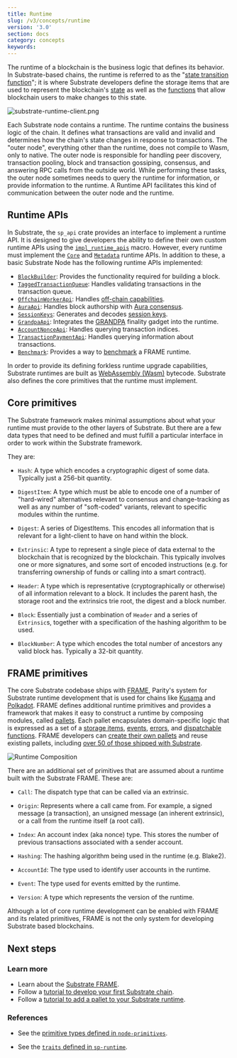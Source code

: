 ```yaml
---
title: Runtime
slug: /v3/concepts/runtime
version: '3.0'
section: docs
category: concepts
keywords:
---
```


The runtime of a blockchain is the business logic that defines its behavior. In Substrate-based
chains, the runtime is referred to as the
"[state transition function](/v3/getting-started/glossary#state-transition-function-stf)";
it is where Substrate developers define the storage items that are used to represent the
blockchain's [state](/v3/getting-started/glossary#state) as well as the
[functions](/v3/concepts/extrinsics) that allow blockchain users to make
changes to this state.

![substrate-runtime-client.png](../../img/docs/concepts/substrate-runtime-client.png)

Each Substrate node contains a runtime. The runtime contains the business logic of the chain. It
defines what transactions are valid and invalid and determines how the chain's state changes in
response to transactions. The "outer node", everything other than the runtime, does not compile
to Wasm, only to native. The outer node is responsible for handling peer discovery, transaction
pooling, block and transaction gossiping, consensus, and answering RPC calls from the outside
world. While performing these tasks, the outer node sometimes needs to query the runtime for
information, or provide information to the runtime. A Runtime API facilitates this kind of
communication between the outer node and the runtime.

## Runtime APIs

In Substrate, the `sp_api` crate provides an interface to implement a runtime API. It is designed to give
developers the ability to define their own custom runtime APIs using the [`impl_runtime_apis`](/rustdocs/latest/sp_api/macro.impl_runtime_apis.html)
macro. However, every runtime must implement the [`Core`](/rustdocs/latest/sp_api/trait.Core.html) and
[`Metadata`](/rustdocs/latest/sp_api/trait.Metadata.html) runtime APIs. In addition to these, a basic Substrate Node
has the following runtime APIs implemented:

- [`BlockBuilder`](/rustdocs/latest/sp_block_builder/trait.BlockBuilder.html): Provides the functionality required for building a block.
- [`TaggedTransactionQueue`](/rustdocs/latest/sp_transaction_pool/runtime_api/trait.TaggedTransactionQueue.html): Handles validating transactions in the transaction queue.
- [`OffchainWorkerApi`](/rustdocs/latest/sp_offchain/trait.OffchainWorkerApi.html): Handles [off-chain capabilities](/v3/concepts/off-chain-features).
- [`AuraApi`](/rustdocs/latest/sp_consensus_aura/trait.AuraApi.html): Handles block authorship with [Aura consensus](/v3/advanced/consensus#aura).
- [`SessionKeys`](/rustdocs/latest/sp_session/trait.SessionKeys.html): Generates and decodes [session keys](/v3/concepts/session-keys).
- [`GrandpaApi`](/rustdocs/latest/sp_finality_grandpa/trait.GrandpaApi.html): Integrates the [GRANDPA](/v3/advanced/consensus#grandpa) finality gadget into the runtime.
- [`AccountNonceApi`](/rustdocs/latest/frame_system_rpc_runtime_api/trait.AccountNonceApi.html): Handles querying transaction indices.
- [`TransactionPaymentApi`](/rustdocs/latest/pallet_transaction_payment_rpc_runtime_api/trait.TransactionPaymentApi.html): Handles querying information about transactions.
- [`Benchmark`](/rustdocs/latest/frame_benchmarking/trait.Benchmark.html): Provides a way to [benchmark](/v3/runtime/benchmarking) a FRAME runtime.

In order to provide its defining forkless runtime upgrade capabilities, Substrate runtimes
are built as [WebAssembly (Wasm)](/v3/getting-started/glossary#webassembly-wasm)
bytecode. Substrate also defines the core primitives that the runtime must implement.

## Core primitives

The Substrate framework makes minimal assumptions about what your runtime must provide to the other
layers of Substrate. But there are a few data types that need to be defined and must fulfill a particular
interface in order to work within the Substrate framework.

They are:

- `Hash`: A type which encodes a cryptographic digest of some data. Typically just a 256-bit
  quantity.

- `DigestItem`: A type which must be able to encode one of a number of "hard-wired" alternatives
  relevant to consensus and change-tracking as well as any number of "soft-coded" variants, relevant
  to specific modules within the runtime.

- `Digest`: A series of DigestItems. This encodes all information that is relevant for a
  light-client to have on hand within the block.

- `Extrinsic`: A type to represent a single piece of data external to the blockchain that is
  recognized by the blockchain. This typically involves one or more signatures, and some sort of
  encoded instructions (e.g. for transferring ownership of funds or calling into a smart contract).

- `Header`: A type which is representative (cryptographically or otherwise) of all information
  relevant to a block. It includes the parent hash, the storage root and the extrinsics trie root,
  the digest and a block number.

- `Block`: Essentially just a combination of `Header` and a series of `Extrinsic`s, together with a
  specification of the hashing algorithm to be used.

- `BlockNumber`: A type which encodes the total number of ancestors any valid block has. Typically a
  32-bit quantity.

## FRAME primitives

The core Substrate codebase ships with [FRAME](/v3/runtime/frame), Parity's system
for Substrate runtime development that is used for chains like
[Kusama](https://github.com/paritytech/polkadot/blob/master/runtime/kusama/src/lib.rs) and
[Polkadot](https://github.com/paritytech/polkadot/blob/master/runtime/polkadot/src/lib.rs). FRAME
defines additional runtime primitives and
provides a framework that makes it easy to construct a runtime by composing modules, called
[pallets](/v3/runtime/frame#pallets). Each pallet encapsulates domain-specific logic that is
expressed as a set of a [storage items](/v3/runtime/storage),
[events](/v3/runtime/events-and-errors),
[errors](/v3/runtime/events-and-errors#errors), and
[dispatchable functions](/v3/getting-started/glossary#dispatch). FRAME developers
can [create their own pallets](/v3/runtime/frame#pallets) and reuse existing pallets,
including [over 50 of those shipped with Substrate](/v3/runtime/frame#prebuilt-pallets).

![Runtime Composition](../../img/docs/concepts/frame-runtime.png)

There are an additional set of primitives that are assumed about a runtime built with the Substrate
FRAME. These are:

- `Call`: The dispatch type that can be called via an extrinsic.

- `Origin`: Represents where a call came from. For example, a signed message (a transaction), an
  unsigned message (an inherent extrinsic), or a call from the runtime itself (a root call).

- `Index`: An account index (aka nonce) type. This stores the number of previous transactions
  associated with a sender account.

- `Hashing`: The hashing algorithm being used in the runtime (e.g. Blake2).

- `AccountId`: The type used to identify user accounts in the runtime.

- `Event`: The type used for events emitted by the runtime.

- `Version`: A type which represents the version of the runtime.

Although a lot of core runtime development can be enabled with FRAME and
its related primitives, FRAME is not the only system for developing
Substrate based blockchains.

## Next steps

### Learn more

- Learn about the [Substrate FRAME](/v3/runtime/frame).
- Follow a
  [tutorial to develop your first Substrate chain](/tutorials/v3/create-your-first-substrate-chain).
- Follow a [tutorial to add a pallet to your Substrate runtime](/tutorials/v3/add-a-pallet).

### References

- See the
  [primitive types defined in `node-primitives`](/rustdocs/latest/node_primitives/index.html).

- See the
  [`traits` defined in `sp-runtime`](/rustdocs/latest/sp_runtime/traits/index.html).
